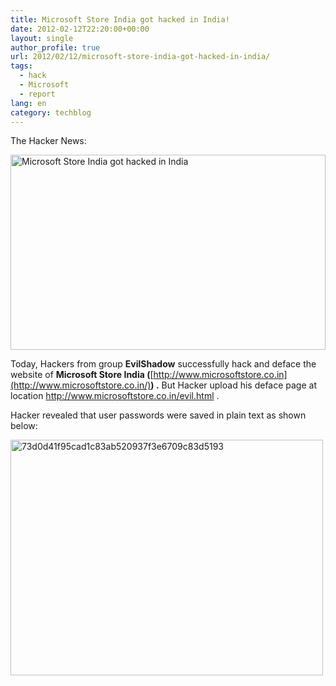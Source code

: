 ```yaml
---
title: Microsoft Store India got hacked in India!
date: 2012-02-12T22:20:00+00:00
layout: single
author_profile: true
url: 2012/02/12/microsoft-store-india-got-hacked-in-india/
tags:
  - hack
  - Microsoft
  - report
lang: en
category: techblog
---
```

The Hacker News: 

[<img title="Microsoft Store India got hacked in India" border="0" alt="Microsoft Store India got hacked in India" src="http://lh6.ggpht.com/-PjBC_Tb9r7s/Tzgz5xRi69I/AAAAAAAAEtA/o1gXq0qRl3o/Microsoft%252520Store%252520India%252520got%252520hacked%252520in%252520India_thumb%25255B3%25255D.png?imgmax=800" width="504" height="312" />](http://lh5.ggpht.com/-77_VyENymvI/Tzgz1YkflWI/AAAAAAAAEs4/gMBHQTVJSnw/s1600-h/Microsoft%252520Store%252520India%252520got%252520hacked%252520in%252520India%25255B5%25255D.png)

Today, Hackers from group **EvilShadow** successfully hack and deface the website of **Microsoft Store India (**[http://www.microsoftstore.co.in](http://www.microsoftstore.co.in/)**) .** But Hacker upload his deface page at location <http://www.microsoftstore.co.in/evil.html> .

Hacker revealed that user passwords were saved in plain text as shown below: 

[<img title="73d0d41f95cad1c83ab520937f3e6709c83d5193" border="0" alt="73d0d41f95cad1c83ab520937f3e6709c83d5193" src="http://lh3.ggpht.com/-24BKeJSMveQ/Tzg0C6t_yOI/AAAAAAAAEtQ/sWzH1y7wkQc/73d0d41f95cad1c83ab520937f3e6709c83d5193_thumb%25255B2%25255D.png?imgmax=800" width="500" height="377" />](http://lh4.ggpht.com/-O07HFUYCXA4/Tzgz-mydakI/AAAAAAAAEtI/xehAEmMsohQ/s1600-h/73d0d41f95cad1c83ab520937f3e6709c83d5193%25255B4%25255D.png)